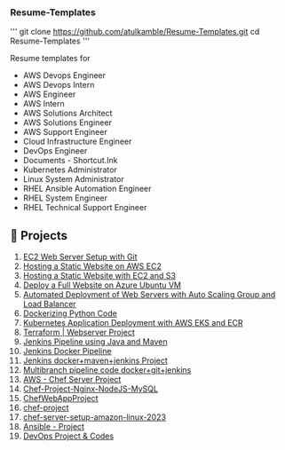 ### Resume-Templates

'''
git clone https://github.com/atulkamble/Resume-Templates.git
cd Resume-Templates
'''

Resume templates for 

- AWS Devops Engineer
- AWS Devops Intern
- AWS Engineer
- AWS Intern
- AWS Solutions Architect
- AWS Solutions Engineer
- AWS Support Engineer
- Cloud Infrastructure Engineer
- DevOps Engineer
- Documents - Shortcut.Ink
- Kubernetes Administrator
- Linux System Administrator
- RHEL Ansible Automation Engineer
- RHEL System Engineer
- RHEL Technical Support Engineer

## 🚀 Projects

1. [EC2 Web Server Setup with Git](https://github.com/atulkamble/ec2-webserver-git-setup)
2. [Hosting a Static Website on AWS EC2](https://github.com/atulkamble/aws-ec2-static-website)
3. [Hosting a Static Website with EC2 and S3](https://github.com/atulkamble/aws-ec2-s3-static-website)
4. [Deploy a Full Website on Azure Ubuntu VM](https://github.com/atulkamble/azure-ubuntu-webserver-setup)
5. [Automated Deployment of Web Servers with Auto Scaling Group and Load Balancer](https://github.com/atulkamble/asg-lb-webserver-automation)
6. [Dockerizing Python Code](https://github.com/atulkamble/docker-python-app)
7. [Kubernetes Application Deployment with AWS EKS and ECR](https://github.com/atulkamble/k8s-application-deployment-aws-eks-ecr)
8. [Terraform | Webserver Project](https://github.com/atulkamble/terraform-webserver)
9. [Jenkins Pipeline using Java and Maven](https://github.com/atulkamble/simple-java-maven-app)
10. [Jenkins Docker Pipeline](https://github.com/atulkamble/jenkins-docker-pipeline)
11. [Jenkins docker+maven+jenkins Project](https://github.com/atulkamble/jenkins-devops-microservice-leranomate)
12. [Multibranch pipeline code docker+git+jenkins](https://github.com/atulkamble/Jenkins-Multibranch-Pipeline)
13. [AWS - Chef Server Project](https://github.com/atulkamble/Basic-Chef)
14. [Chef-Project-Nginx-NodeJS-MySQL](https://github.com/atulkamble/Chef-Project-Nginx-NodeJS-MySQL)
15. [ChefWebAppProject](https://github.com/atulkamble/ChefWebAppProject)
16. [chef-project](https://github.com/atulkamble/chef-project)
17. [chef-server-setup-amazon-linux-2023](https://github.com/atulkamble/chef-project)
18. [Ansible - Project](https://github.com/atulkamble/ansible-ec2-webservers)
19. [DevOps Project & Codes](https://github.com/atulkamble/DevOpsProject)
